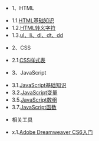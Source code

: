 * 1、HTML
 - 1.1.[HTML基础知识](1.1.md)
 - 1.2.[HTML转义字符](1.2.md)
 - 1.3.[ul、li、dl、dt、dd](1.3.md)
* 2、CSS
 - 2.1.[CSS样式表](2.1.md)
* 3、JavaScript
 - 3.1.[JavaScript基础知识](3.1.md)
 - 3.2.[JavaScript变量](3.2.md)
 - 3.5.[JavaScript数组](3.5.md)
 - 3.7.[JavaScript函数](3.7.md)
* 相关工具
 - x.1.[Adobe Dreamweaver CS6入门](x.1.md)
